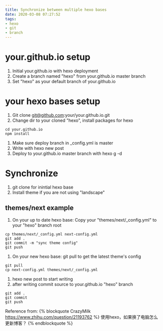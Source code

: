 ```yaml
---
title: Synchronize between multiple hexo bases
date: 2020-03-08 07:27:52
tags: 
- hexo
- git
- branch
---
```


# your.github.io setup

1. Initial your.github.io with hexo deployment
1. Create a branch named "hexo" from your.github.io master branch
1. Set "hexo" as your default branch of your.github.io

# your hexo bases setup
1. Git clone git@github.com:your/your.github.io.git
1. Change dir to your cloned "hexo", install packages for hexo
```
cd your.github.io
npm install
```
1. Make sure deploy branch in _config.yml is master
1. Write with hexo new post
1. Deploy to your.github.io master branch with hexo g -d

# Synchronize
1. git clone for inintial hexo base
1. Install theme if you are not using "landscape"
## themes/next example
1. On your up to date hexo base: Copy your "themes/next/_config.yml" to your "hexo" branch root
```
cp themes/next/_config.yml next-config.yml
git add .
git commit -m "sync theme config"
git push
```
1. On your new hexo base: git pull to get the latest theme's config
```
git pull
cp next-config.yml themes/next/_config.yml
```
1. hexo new post to start writing
1. after writing commit source to your.github.io "hexo" branch
```
git add .
git commit
git push
```

Reference from:
{% blockquote CrazyMilk https://www.zhihu.com/question/21193762 %}
使用hexo，如果换了电脑怎么更新博客？
{% endblockquote %}
